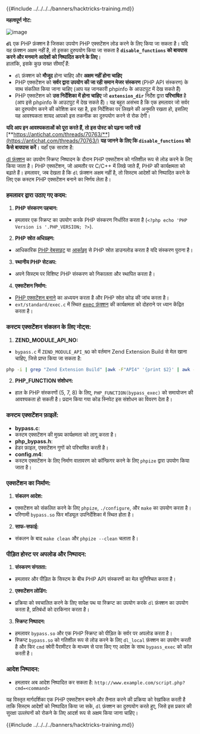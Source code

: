 {{#include ../../../../banners/hacktricks-training.md}}

**महत्वपूर्ण नोट:**

![image](https://user-images.githubusercontent.com/84577967/174675487-a4c4ca06-194f-4725-85af-231a2f35d56c.png)

**`dl`** एक PHP फ़ंक्शन है जिसका उपयोग PHP एक्सटेंशन लोड करने के लिए किया जा सकता है। यदि यह फ़ंक्शन अक्षम नहीं है, तो इसका दुरुपयोग किया जा सकता है **`disable_functions` को बायपास करने और मनमाने आदेशों को निष्पादित करने के लिए**।\
हालांकि, इसके कुछ सख्त सीमाएँ हैं:

- `dl` फ़ंक्शन को **मौजूद** होना चाहिए और **अक्षम नहीं होना चाहिए**
- PHP एक्सटेंशन को **सर्वर द्वारा उपयोग की जा रही समान मेजर संस्करण** (PHP API संस्करण) के साथ संकलित किया जाना चाहिए (आप यह जानकारी phpinfo के आउटपुट में देख सकते हैं)
- PHP एक्सटेंशन को **उस निर्देशिका में होना चाहिए** जो **`extension_dir`** निर्देश द्वारा **परिभाषित** है (आप इसे phpinfo के आउटपुट में देख सकते हैं)। यह बहुत असंभव है कि एक हमलावर जो सर्वर का दुरुपयोग करने की कोशिश कर रहा है, इस निर्देशिका पर लिखने की अनुमति रखता हो, इसलिए यह आवश्यकता शायद आपको इस तकनीक का दुरुपयोग करने से रोक देगी।

**यदि आप इन आवश्यकताओं को पूरा करते हैं, तो इस पोस्ट को पढ़ना जारी रखें** [**https://antichat.com/threads/70763/**](https://antichat.com/threads/70763/) **यह जानने के लिए कि `disable_functions` को कैसे बायपास करें**। यहाँ एक सारांश है:

[dl फ़ंक्शन](http://www.php.net/manual/en/function.dl.php) का उपयोग स्क्रिप्ट निष्पादन के दौरान PHP एक्सटेंशन को गतिशील रूप से लोड करने के लिए किया जाता है। PHP एक्सटेंशन, जो आमतौर पर C/C++ में लिखे जाते हैं, PHP की कार्यक्षमता को बढ़ाते हैं। हमलावर, जब देखता है कि `dl` फ़ंक्शन अक्षम नहीं है, तो सिस्टम आदेशों को निष्पादित करने के लिए एक कस्टम PHP एक्सटेंशन बनाने का निर्णय लेता है।

### हमलावर द्वारा उठाए गए कदम:

1. **PHP संस्करण पहचान:**

- हमलावर एक स्क्रिप्ट का उपयोग करके PHP संस्करण निर्धारित करता है (`<?php echo 'PHP Version is '.PHP_VERSION; ?>`).

2. **PHP स्रोत अधिग्रहण:**

- आधिकारिक [PHP वेबसाइट](http://www.php.net/downloads.php) या [आर्काइव](http://museum.php.net) से PHP स्रोत डाउनलोड करता है यदि संस्करण पुराना है।

3. **स्थानीय PHP सेटअप:**

- अपने सिस्टम पर विशिष्ट PHP संस्करण को निकालता और स्थापित करता है।

4. **एक्सटेंशन निर्माण:**
- [PHP एक्सटेंशन बनाने](http://www.php.net/manual/en/zend.creating.php) का अध्ययन करता है और PHP स्रोत कोड की जांच करता है।
- `ext/standard/exec.c` में स्थित [exec फ़ंक्शन](http://www.php.net/manual/en/function.exec.php) की कार्यक्षमता को दोहराने पर ध्यान केंद्रित करता है।

### कस्टम एक्सटेंशन संकलन के लिए नोट्स:

1. **ZEND_MODULE_API_NO:**

- `bypass.c` में `ZEND_MODULE_API_NO` को वर्तमान Zend Extension Build से मेल खाना चाहिए, जिसे प्राप्त किया जा सकता है:
```bash
php -i | grep "Zend Extension Build" |awk -F"API4" '{print $2}' | awk -F"," '{print $1}'
```

2. **PHP_FUNCTION संशोधन:**
- हाल के PHP संस्करणों (5, 7, 8) के लिए, `PHP_FUNCTION(bypass_exec)` को समायोजन की आवश्यकता हो सकती है। प्रदान किया गया कोड स्निपेट इस संशोधन का विवरण देता है।

### कस्टम एक्सटेंशन फ़ाइलें:

- **bypass.c**:
- कस्टम एक्सटेंशन की मुख्य कार्यक्षमता को लागू करता है।
- **php_bypass.h**:
- हेडर फ़ाइल, एक्सटेंशन गुणों को परिभाषित करती है।
- **config.m4**:
- कस्टम एक्सटेंशन के लिए निर्माण वातावरण को कॉन्फ़िगर करने के लिए `phpize` द्वारा उपयोग किया जाता है।

### एक्सटेंशन का निर्माण:

1. **संकलन आदेश:**

- एक्सटेंशन को संकलित करने के लिए `phpize`, `./configure`, और `make` का उपयोग करता है।
- परिणामी `bypass.so` फिर मॉड्यूल उपनिर्देशिका में स्थित होता है।

2. **साफ-सफाई:**
- संकलन के बाद `make clean` और `phpize --clean` चलाता है।

### पीड़ित होस्ट पर अपलोड और निष्पादन:

1. **संस्करण संगतता:**

- हमलावर और पीड़ित के सिस्टम के बीच PHP API संस्करणों का मेल सुनिश्चित करता है।

2. **एक्सटेंशन लोडिंग:**

- प्रक्रिया को स्वचालित करने के लिए सापेक्ष पथ या स्क्रिप्ट का उपयोग करके `dl` फ़ंक्शन का उपयोग करता है, प्रतिबंधों को दरकिनार करता है।

3. **स्क्रिप्ट निष्पादन:**
- हमलावर `bypass.so` और एक PHP स्क्रिप्ट को पीड़ित के सर्वर पर अपलोड करता है।
- स्क्रिप्ट `bypass.so` को गतिशील रूप से लोड करने के लिए `dl_local` फ़ंक्शन का उपयोग करती है और फिर `cmd` क्वेरी पैरामीटर के माध्यम से पास किए गए आदेश के साथ `bypass_exec` को कॉल करती है।

### आदेश निष्पादन:

- हमलावर अब आदेश निष्पादित कर सकता है: `http://www.example.com/script.php?cmd=<command>`

यह विस्तृत मार्गदर्शिका एक PHP एक्सटेंशन बनाने और तैनात करने की प्रक्रिया को रेखांकित करती है ताकि सिस्टम आदेशों को निष्पादित किया जा सके, `dl` फ़ंक्शन का दुरुपयोग करते हुए, जिसे इस प्रकार की सुरक्षा उल्लंघनों को रोकने के लिए आदर्श रूप से अक्षम किया जाना चाहिए।

{{#include ../../../../banners/hacktricks-training.md}}
